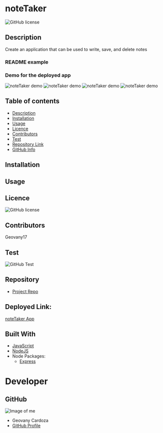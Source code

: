 # noteTaker

![GitHub license](https://img.shields.io/badge/license-MIT-blue.svg)

## Description

Create an application that can be used to write, save, and delete notes

### README example

### Demo for the deployed app

![noteTaker demo](https://github.com/Geovany17/noteTaker/blob/master/public/assets/noteTaker.gif)
![noteTaker demo](<https://github.com/Geovany17/noteTaker/blob/master/public/assets/Screenshot%20(74).png>)
![noteTaker demo](<https://github.com/Geovany17/noteTaker/blob/master/public/assets/Screenshot%20(75).png>)
![noteTaker demo](<https://github.com/Geovany17/noteTaker/blob/master/public/assets/Screenshot%20(76).png>)

## Table of contents

- [Description](#Description)
- [Installation](#Installation)
- [Usage](#Usage)
- [Licence](#Licence)
- [Contributors](#Contributors)
- [Test](#Test)
- [Repository Link](#Repository)
- [GitHub Info](#GitHub)

## Installation

## Usage

## Licence

![GitHub license](https://img.shields.io/badge/license-MIT-blue.svg)

## Contributors

Geovany17

## Test

![GitHub Test](https://img.shields.io/badge/test-100%25-success)

## Repository

- [Project Repo](https://github.com/Geovany17/noteTaker)

## Deployed Link:

[noteTaker App](https://serene-brushlands-71503.herokuapp.com/)

## Built With

- [JavaScript](https://developer.mozilla.org/en-US/docs/Web/JavaScript)
- [NodeJS](https://nodejs.org/)
- Node Packages:
  - [Express](https://www.npmjs.com/package/express)

# Developer

## GitHub

![Image of me](https://avatars2.githubusercontent.com/u/25460090?s=400&u=951d128f9dd08e8e44d2c32812736a3ba3b4ecfa&v=47)

- Geovany Cardoza
- [GitHub Profile](https://github.com/Geovany17)
